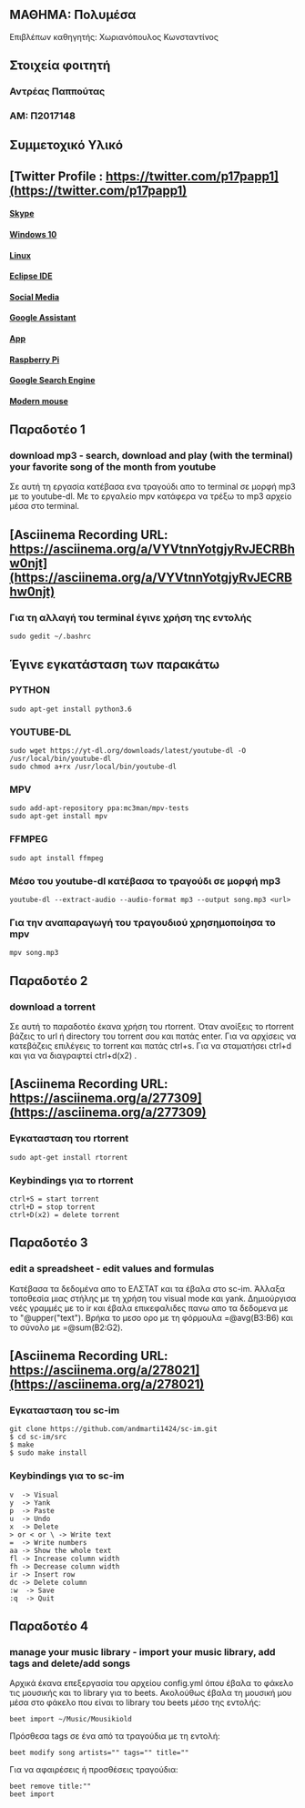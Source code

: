 ## ΜΑΘΗΜΑ: Πολυμέσα  
Επιβλέπων καθηγητής: Χωριανόπουλος Κωνσταντίνος 

## Στοιχεία φοιτητή  
### Αντρέας Παππούτας
### ΑΜ: Π2017148

## Συμμετοχικό Υλικό

## [Twitter Profile : https://twitter.com/p17papp1](https://twitter.com/p17papp1)

#### [Skype](https://twitter.com/p17papp1/status/1193272511997390852)
#### [Windows 10](https://twitter.com/p17papp1/status/1193269938565369857)
#### [Linux](https://twitter.com/p17papp1/status/1193270222679093248)
#### [Eclipse IDE](https://twitter.com/p17papp1/status/1193270675525554182)
#### [Social Media](https://twitter.com/p17papp1/status/1193270776532733953)
#### [Google Assistant](https://twitter.com/p17papp1/status/1193270898645708800)
#### [App](https://twitter.com/p17papp1/status/1193271203148029957)
#### [Raspberry Pi](https://twitter.com/p17papp1/status/1193271635106811905)
#### [Google Search Engine](https://twitter.com/p17papp1/status/1193271820763455488)
#### [Modern mouse](https://twitter.com/p17papp1/status/1193272109776228352)


## Παραδοτέο 1
### download mp3 - search, download and play (with the terminal) your favorite song of the month from youtube

Σε αυτή τη εργασία κατέβασα ενα τραγούδι απο το terminal σε μορφή mp3 με το youtube-dl. Με το εργαλείο mpv κατάφερα να 
τρέξω το mp3 αρχείο μέσα στο terminal.

## [Asciinema Recording URL: https://asciinema.org/a/VYVtnnYotgjyRvJECRBhw0njt](https://asciinema.org/a/VYVtnnYotgjyRvJECRBhw0njt)

### Για τη αλλαγή του terminal έγινε χρήση της εντολής

```
sudo gedit ~/.bashrc
```
## Έγινε εγκατάσταση των παρακάτω

### PYTHON

```
sudo apt-get install python3.6
```

### YOUTUBE-DL

```
sudo wget https://yt-dl.org/downloads/latest/youtube-dl -O /usr/local/bin/youtube-dl
sudo chmod a+rx /usr/local/bin/youtube-dl
```


### MPV

```
sudo add-apt-repository ppa:mc3man/mpv-tests
sudo apt-get install mpv
```

### FFMPEG

```
sudo apt install ffmpeg
```

### Μέσο του youtube-dl κατέβασα το τραγούδι σε μορφή mp3

```
youtube-dl --extract-audio --audio-format mp3 --output song.mp3 <url>
```

### Για την αναπαραγωγή του τραγουδιού χρησημοποίησα το mpv

```
mpv song.mp3
```





## Παραδοτέο 2
### download a torrent

Σε αυτή το παραδοτέο έκανα χρήση του rtorrent. Όταν ανοίξεις το rtorrent βάζεις το url ή directory του torrent σου και πατάς enter. Για να αρχίσεις να κατεβάζεις επιλέγεις το torrent και πατάς ctrl+s. Για να σταματήσει ctrl+d και για να διαγραφτεί ctrl+d(x2) .

## [Asciinema Recording URL: https://asciinema.org/a/277309](https://asciinema.org/a/277309)

### Εγκατασταση του rtorrent

```
sudo apt-get install rtorrent
```


### Keybindings για το rtorrent
```
ctrl+S = start torrent
ctrl+D = stop torrent
ctrl+D(x2) = delete torrent
```

## Παραδοτέο 3
### edit a spreadsheet - edit values and formulas

Κατέβασα τα δεδομένα απο το ΕΛΣΤΑΤ και τα έβαλα στο sc-im. Άλλαξα τοποθεσία μιας στήλης με τη χρήση του visual mode και yank. Δημιούργισα νεές γραμμές με το ir και έβαλα επικεφαλιδες πανω απο τα δεδομενα με το \"@upper("text"). Βρήκα το μεσο ορο με τη φόρμουλα =@avg(B3:B6) και το σύνολο με =@sum(B2:G2).

## [Asciinema Recording URL: https://asciinema.org/a/278021](https://asciinema.org/a/278021)

### Εγκατασταση του sc-im

```
git clone https://github.com/andmarti1424/sc-im.git
$ cd sc-im/src
$ make
$ sudo make install
```


### Keybindings για το sc-im
```
v  -> Visual
y  -> Yank
p  -> Paste
u  -> Undo
x  -> Delete
> or < or \ -> Write text
=  -> Write numbers
aa -> Show the whole text
fl -> Increase column width
fh -> Decrease column width
ir -> Insert row
dc -> Delete column
:w  -> Save
:q  -> Quit

```

## Παραδοτέο 4
### manage your music library	- import your music library, add tags and delete/add songs

Αρχικά έκανα επεξεργασία του αρχείου config.yml όπου έβαλα το φάκελο τις μουσικής και το library για το beets.
Ακολούθως έβαλα τη μουσική μου μέσα στο φάκελο που είναι το library του beets μέσο της εντολής:
```
beet import ~/Music/Mousikiold
```
Πρόσθεσα tags σε ένα από τα τραγούδια με τη εντολή:
```
beet modify song artists="" tags="" title=""
```
Για να αφαιρέσεις ή προσθέσεις τραγούδια:
```
beet remove title:""
beet import
```
